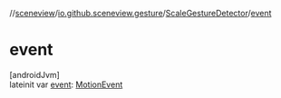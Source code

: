 //[sceneview](../../../index.md)/[io.github.sceneview.gesture](../index.md)/[ScaleGestureDetector](index.md)/[event](event.md)

# event

[androidJvm]\
lateinit var [event](event.md): [MotionEvent](https://developer.android.com/reference/kotlin/android/view/MotionEvent.html)
